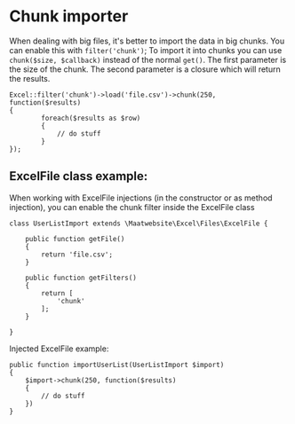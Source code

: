 # Chunk importer

When dealing with big files, it's better to import the data in big chunks. You can enable this with `filter('chunk')`;
To import it into chunks you can use `chunk($size, $callback)` instead of the normal `get()`. The first parameter is the size of the chunk. The second parameter is a closure which will return the results.

    Excel::filter('chunk')->load('file.csv')->chunk(250, function($results)
    {
            foreach($results as $row)
            {
                // do stuff
            }
    });

## ExcelFile class example:

When working with ExcelFile injections (in the constructor or as method injection), you can enable the chunk filter inside the ExcelFile class

    class UserListImport extends \Maatwebsite\Excel\Files\ExcelFile {

        public function getFile()
        {
            return 'file.csv';
        }

        public function getFilters()
        {
            return [
                'chunk'
            ];
        }

    }

Injected ExcelFile example:

    public function importUserList(UserListImport $import)
    {
        $import->chunk(250, function($results)
        {
            // do stuff
        })
    }
